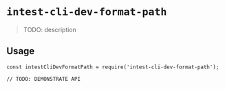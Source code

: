 # `intest-cli-dev-format-path`

> TODO: description

## Usage

```
const intestCliDevFormatPath = require('intest-cli-dev-format-path');

// TODO: DEMONSTRATE API
```
